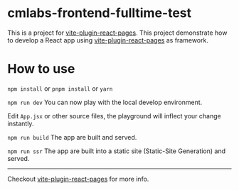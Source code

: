# cmlabs-frontend-fulltime-test

This is a project for [vite-plugin-react-pages](https://github.com/vitejs/vite-plugin-react-pages).
This project demonstrate how to develop a React app using [vite-plugin-react-pages](https://github.com/vitejs/vite-plugin-react-pages) as framework.

# How to use

`npm install` or `pnpm install` or `yarn`

`npm run dev` You can now play with the local develop environment.

Edit `App.jsx` or other source files, the playground will inflect your change instantly.

`npm run build` The app are built and served.

`npm run ssr` The app are built into a static site (Static-Site Generation) and served.

---

Checkout [vite-plugin-react-pages](https://github.com/vitejs/vite-plugin-react-pages) for more info.
